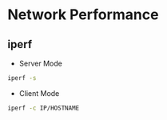 # Network Performance

## iperf

- Server Mode

```bash
iperf -s
```

- Client Mode

```bash
iperf -c IP/HOSTNAME
```
